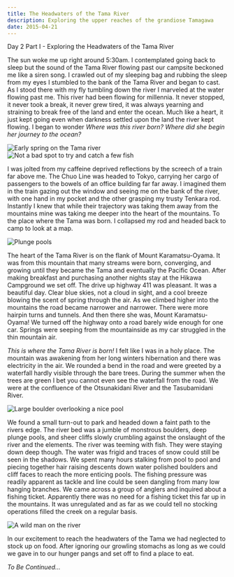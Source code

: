 ```yaml
---
title: The Headwaters of the Tama River
description: Exploring the upper reaches of the grandiose Tamagawa
date: 2015-04-21
---
```

<div class="text-lg m-2">
<p class="mb-2 font-semibold">Day 2 Part I - Exploring the Headwaters of the Tama River</p>
<p class="mb-2 mt-2">The sun woke me up right around 5:30am. I contemplated going back to sleep but the sound of the Tama River flowing past our campsite beckoned me like a siren song. I crawled out of my sleeping bag and rubbing the sleep from my eyes I stumbled to the bank of the Tama River and began to cast. As I stood there with my fly tumbling down the river I marveled at the water flowing past me. This river had been flowing for millennia. It never stopped, it never took a break, it never grew tired, it was always yearning and straining to break free of the land and enter the ocean. Much like a heart, it just kept going even when darkness settled upon the land the river kept flowing. I began to wonder <i>Where was this river born? Where did she begin her journey to the ocean? </i></p>

<img class="w-8/12 rounded-lg shadow-lg mx-auto" src="https://fallfish-tenkara-images.s3-us-west-1.amazonaws.com/FfT+-+Headwaters+of+the+Tama+River/Otsunakidani-River_Film-Shooters-Collective.jpg" alt="Early spring on the Tama river" />

<img class="w-8/12 rounded-lg shadow-lg mx-auto" src="https://fallfish-tenkara-images.s3-us-west-1.amazonaws.com/FfT+-+Headwaters+of+the+Tama+River/Otsunakidani-River_Film-Shooters-Collective_Tenkara.jpg" alt="Not a bad spot to try and catch a few fish" />

<p class="mb-2 mt-2"><span>I was jolted from my caffeine deprived reflections by the screech of a train far above me. The Chuo Line was headed to Tokyo, carrying her cargo of passengers to the bowels of an office building far far away. I imagined them in the train gazing out the window and seeing me on the bank of the river, with one hand in my pocket and the other grasping my trusty Tenkara rod. Instantly I knew that while their trajectory was taking them away from the mountains mine was taking me deeper into the heart of the mountains. To the place where the Tama was born. I collapsed my rod and headed back to camp to look at a map.</span></p>

<img class="w-8/12 rounded-lg shadow-lg mx-auto" src="https://fallfish-tenkara-images.s3-us-west-1.amazonaws.com/FfT+-+Headwaters+of+the+Tama+River/Otsunakidani-River_Tenkara.JPG" alt="Plunge pools" />

<p class="mb-2 mt-2"><span>The heart of the Tama River is on the flank of Mount Karamatsu-Oyama. It was from this mountain that many streams were born, converging, and growing until they became the Tama and eventually the Pacific Ocean. After making breakfast and purchasing another nights stay at the Hikawa Campground we set off. The drive up highway 411 was pleasant. It was a beautiful day. Clear blue skies, not a cloud in sight, and a cool breeze blowing the scent of spring through the air. As we climbed higher into the mountains the road became narrower and narrower. There were more hairpin turns and tunnels. And then there she was, Mount Karamatsu-Oyama! We turned off the highway onto a road barely wide enough for one car. Springs were seeping from the mountainside as my car struggled in the thin mountain air.</span></p>

<p class="mb-2 mt-2"><span><i>This is where the Tama River is born!</i> I felt like I was in a holy place. The mountain was awakening from her long winters hibernation and there was electricity in the air. We rounded a bend in the road and were greeted by a waterfall hardly visible through the bare trees. During the summer when the trees are green I bet you cannot even see the waterfall from the road. We were at the confluence of the Otsunakidani River and the Tasubamidani River.</span></p>

<img class="w-8/12 rounded-lg shadow-lg mx-auto" src="https://fallfish-tenkara-images.s3-us-west-1.amazonaws.com/FfT+-+Headwaters+of+the+Tama+River/Plunge-Pool_Tenkara_Otsunakidani-River.JPG" alt="Large boulder overlooking a nice pool" />

<p class="mb-2 mt-2"><span>We found a small turn-out to park and headed down a faint path to the rivers edge. The river bed was a jumble of monstrous boulders, deep plunge pools, and sheer cliffs slowly crumbling against the onslaught of the river and the elements. The river was teeming with fish. They were staying down deep though. The water was frigid and traces of snow could still be seen in the shadows. We spent many hours stalking from pool to pool and piecing together hair raising descents down water polished boulders and cliff faces to reach the more enticing pools. The fishing pressure was readily apparent as tackle and line could be seen dangling from many low hanging branches. We came across a group of anglers and inquired about a fishing ticket. Apparently there was no need for a fishing ticket this far up in the mountains. It was unregulated and as far as we could tell no stocking operations filled the creek on a regular basis.</span></p>

<img class="w-8/12 rounded-lg shadow-lg mx-auto" src="https://fallfish-tenkara-images.s3-us-west-1.amazonaws.com/FfT+-+Headwaters+of+the+Tama+River/Otsunakidani-River_Tenkara_Yamame_Fishing.JPG" alt="A wild man on the river" />

<p class="mb-2 mt-2"><span>In our excitement to reach the headwaters of the Tama we had neglected to stock up on food. After ignoring our growling stomachs as long as we could we gave in to our hunger pangs and set off to find a place to eat. </span></p>

<p class="mt-2"><span><i>To Be Continued...</i></span></p></p>

</div>